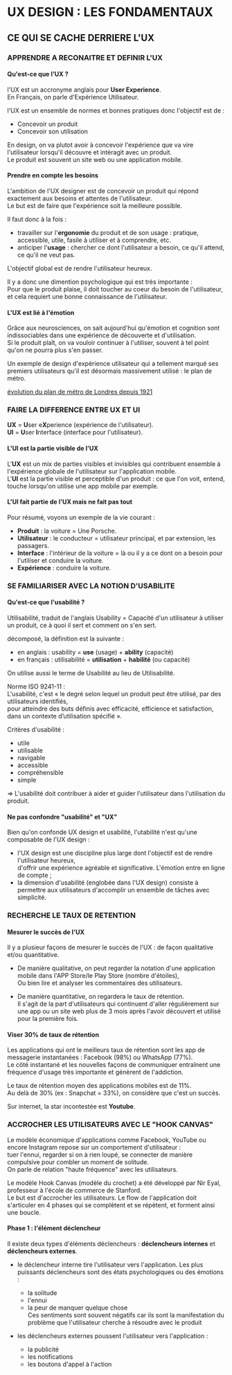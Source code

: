 # UX DESIGN : LES FONDAMENTAUX

## CE QUI SE CACHE DERRIERE L'UX

### APPRENDRE A RECONAITRE ET DEFINIR L'UX

#### Qu'est-ce que l'UX ?

l'UX est un accronyme anglais pour **User Experience**.<br>
En Français, on parle d'Expérience Utilisateur.<br>

l'UX est un ensemble de normes et bonnes pratiques donc l'objectif est de :
* Concevoir un produit
* Concevoir son utilisation

En design, on va plutot avoir à concevoir l'expérience que va vire l'utilisateur lorsqu'il découvre et intéragit avec un produit.<br>
Le produit est souvent un site web ou une application mobile.<br>

#### Prendre en compte les besoins

L'ambition de l'UX designer est de concevoir un produit qui répond exactement aux besoins et attentes de l'utilisateur.<br>
Le but est de faire que l'expérience soit la meilleure possible.<br>

Il faut donc à la fois :
* travailler sur l'**ergonomie** du produit et de son usage : pratique, accessible, utile, fasile à utiliser et à comprendre, etc.
* anticiper l'**usage** : chercher ce dont l'utilisateur a besoin, ce qu'il attend, ce qu'il ne veut pas.

L'objectif global est de rendre l'utilisateur heureux.

Il y a donc une dimention psychologique qui est très importante :<br>
Pour que le produit plaise, il doit toucher au coeur du besoin de l'utilisateur, et cela requiert une bonne connaissance de l'utilisateur.<br>

#### L'UX est lié à l'émotion

Grâce aux neurosciences, on sait aujourd'hui qu'émotion et cognition sont indissociables dans une expérience de découverte et d'utilisation.<br>
Si le produit plaît, on va vouloir continuer à l'utiliser, souvent à tel point qu'on ne pourra plus s'en passer.<br>

Un exemple de design d'expérience utilisateur qui a tellement marqué ses premiers utilisateurs qu'il est désormais massivement utilisé : le plan de métro.

<a href="http://www.clarksbury.com/cdl/maps.html">évolution du plan de métro de Londres depuis 1921</a>

### FAIRE LA DIFFERENCE ENTRE UX ET UI

**UX** = **U**ser e**X**perience (expérience de l'utilisateur).<br>
**UI** = **U**ser **I**nterface (interface pour l'utilisateur).<br>

#### L'UI est la partie visible de l'UX

L'**UX** est un mix de parties visibles et invisibles qui contribuent ensemble à l'expérience globale de l'utilisateur sur l'application mobile.<br>
L'**UI** est la partie visible et perceptible d'un produit : ce que l'on voit, entend, touche lorsqu'on utilise une app mobile par exemple.<br>

#### L'UI fait partie de l'UX mais ne fait pas tout

Pour résumé, voyons un exemple de la vie courant :
* **Produit** : la voiture = Une Porsche.
* **Utilisateur** : le conducteur = utilisateur principal, et par extension, les passagers.
* **Interface** : l'intérieur de la voiture = là ou il y a ce dont on a besoin pour l'utiliser et conduire la voiture.
* **Expérience** : conduire la voiture.

### SE FAMILIARISER AVEC LA NOTION D'USABILITE

#### Qu'est-ce que l'usabilité ?

Utilisabilité, traduit de l'anglais Usability = Capacité d'un utilisateur à utiliser un produit, ce à quoi il sert et comment on s'en sert.<br>

décomposé, la définition est la suivante :
* en anglais : usability = **use** (usage) + **ability** (capacité)
* en français : utilisabilité = **utilisation** + **habilité** (ou capacité)

On utilise aussi le terme de Usabilité au lieu de Utilisabilité.

Norme ISO 9241-11 :<br>
L'usabilité, c'est « le degré selon lequel un produit peut être utilisé, par des utilisateurs identifiés,<br> 
pour atteindre des buts définis avec efficacité, efficience et satisfaction, dans un contexte d’utilisation spécifié ».

Critères d'usabilité : 
* utile
* utilisable
* navigable
* accessible
* compréhensible
* simple

=> L'usabilité doit contribuer à aider et guider l'utilisateur dans l'utilisation du produit.

#### Ne pas confondre "usabilité" et "UX"

Bien qu'on confonde UX design et usabilité, l'utabilité n'est qu'une composabte de l'UX design :
* l'UX design est une discipline plus large dont l'objectif est de rendre l'utilisateur heureux,<br> 
d'offrir une expérience agréable et significative. L'émotion entre en ligne de compte ;
* la dimension d'usabilité (englobée dans l'UX design) consiste à permettre aux utilisateurs d'accomplir un ensemble de tâches avec simplicité.

### RECHERCHE LE TAUX DE RETENTION

#### Mesurer le succès de l'UX

Il y a plusieur façons de mesurer le succès de l'UX : de façon qualitative et/ou quantitative.<br>

* De manière qualitative, on peut regarder la notation d'une application mobile dans l'APP Store/le Play Store (nombre d'étoiles),<br>
Ou bien lire et analyser les commentaires des utilisateurs.<br>

* De manière quantitative, on regardera le taux de rétention.<br> 
Il s'agit de la part d'utilisateurs qui continuent d'aller régulièrement sur une app ou un site web plus de 3 mois après l'avoir découvert et utilisé pour la première fois.

#### Viser 30% de taux de rétention

Les applications qui ont le meilleurs taux de rétention sont les app de messagerie instantanées : Facebook (98%) ou WhatsApp (77%).<br>
Le côté instantané et les nouvelles façons de communiquer entraînent une fréquence d'usage très importante et génèrent de l'addiction.<br>

Le taux de rétention moyen des applications mobiles est de 11%.<br>
Au delà de 30% (ex : Snapchat = 33%), on considère que c'est un succès.<br>

Sur internet, la star incontestée est **Youtube**.

### ACCROCHER LES UTILISATEURS AVEC LE "HOOK CANVAS"

Le modèle économique d'applications comme Facebook, YouTube ou encore Instagram repose sur un comportement d'utilisateur :<br>
tuer l'ennui, regarder si on à rien loupé, se connecter de manière compulsive pour combler un moment de solitude.<br>
On parle de relation "haute fréquence" avec les utilisateurs.<br>

Le modèle Hook Canvas (modèle du crochet) a été développé par Nir Eyal, professeur à l'école de commerce de Stanford.<br>
Le but est d'accrocher les utilisateurs. Le flow de l'application doit s'articuler en 4 phases qui se complètent et se répètent, et forment ainsi une boucle.

#### Phase 1 : l'élément déclencheur

Il existe deux types d'éléments déclencheurs : **déclencheurs internes** et **déclencheurs externes**.<br>

* le déclencheur interne tire l'utilisateur vers l'application. Les plus puissants déclencheurs sont des états psychologiques ou des émotions :
    * la solitude
    * l'ennui
    * la peur de manquer quelque chose<br>
Ces sentiments sont souvent négatifs car ils sont la manifestation du problème que l'utilisateur cherche à résoudre avec le produit

* les déclencheurs externes poussent l'utilisateur vers l'application :
    * la publicité
    * les notifications
    * les boutons d'appel à l'action

